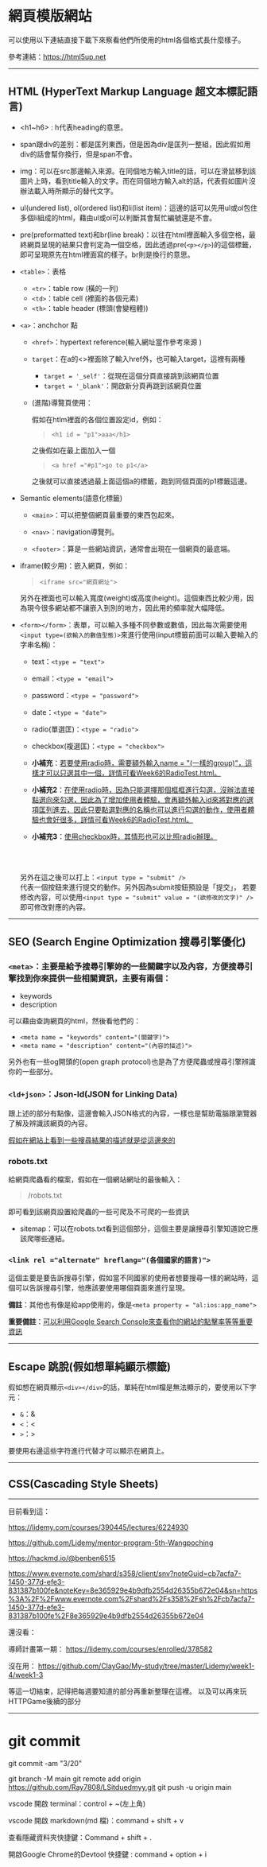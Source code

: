 # 網頁模版網站
可以使用以下連結直接下載下來察看他們所使用的html各個格式長什麼樣子。

參考連結：https://html5up.net

---

## HTML (HyperText Markup Language 超文本標記語言)
- <h1~h6> : h代表heading的意思。

- span跟div的差別：都是匡列東西，但是因為div是匡列一整組，因此假如用div的話會幫你換行，但是span不會。

- img：可以在src那邊輸入來源。在同個地方輸入title的話，可以在滑鼠移到該圖片上時，看到title輸入的文字。而在同個地方輸入alt的話，代表假如圖片沒辦法載入時所顯示的替代文字。

- ul(undered list), ol(ordered list)和li(list item)：這邊的話可以先用ul或ol包住多個li組成的html，藉由ul或ol可以判斷其會幫忙編號還是不會。

- pre(preformatted text)和br(line break)：以往在html裡面輸入多個空格，最終網頁呈現的結果只會判定為一個空格，因此透過pre(`<p></p>`)的這個標籤，即可呈現原先在html裡面寫的樣子。br則是換行的意思。

- `<table>`：表格
   - `<tr>`：table row (橫的一列)
   - `<td>`：table cell (裡面的各個元素)
   - `<th>`：table header (標頭(會變粗體))

- `<a>`：anchchor 點
   - `<href>`：hypertext reference(輸入網址當作參考來源 )
   - `target`：在a的<>裡面除了輸入href外，也可輸入target，這裡有兩種
      - `target = '_self'`：從現在這個分頁直接跳到該網頁位置
      - `target = '_blank'`：開啟新分頁再跳到該網頁位置
   - (進階)導覽頁使用：

      假如在htlm裡面的各個位置設定id，例如：
      >`<h1 id = "p1">aaa</h1>`
      
      之後假如在最上面加入一個
      >`<a href ="#p1">go to p1</a>`
      
      之後就可以直接透過最上面這個a的標籤，跑到同個頁面的p1標籤這邊。

- Semantic elements(語意化標籤)
   - `<main>`：可以把整個網頁最重要的東西包起來。

   - `<nav>`：navigation導覽列。

   - `<footer>`：算是一些網站資訊，通常會出現在一個網頁的最底端。

- iframe(較少用)：嵌入網頁，例如：
   >`<iframe src="網頁網址">`

   另外在裡面也可以輸入寬度(weight)或高度(height)。這個東西比較少用，因為現今很多網站都不讓嵌入到別的地方，因此用的頻率就大幅降低。

- `<form></form>`：表單，可以輸入多種不同參數或數值，因此每次需要使用`<input type=(欲輸入的數值型態)>`來進行使用(input標籤前面可以輸入要輸入的字串名稱)：
   - text：`<type = "text">`
   - email：`<type = "email">`
   - password：`<type = "password">`
   - date：`<type = "date">`
   - radio(單選匡)：`<type = "radio">`
   - checkbox(複選匡)：`<type = "checkbox">`

   - **小補充**：<u>若要使用radio時，需要額外輸入name = "(一樣的group)"，這樣才可以只選其中一個，詳情可看Week6的RadioTest.html。</u>
   - **小補充2**：<u>在使用radio時，因為只能選擇那個框框進行勾選，沒辦法直接點選向來勾選，因此為了增加使用者體驗，會再額外輸入id來將對應的選項匡列進去，因此只要點選對應的名稱也可以進行勾選的動作，使用者體驗也會好很多，詳情可看Week6的RadioTest.html。</u>
   - **小補充3**：<u>使用checkbox時，其情形也可以比照radio辦理。</u>
   <br/>
   <br/>

   另外在這之後可以打上：`<input type = "submit" />`   
   代表一個按鈕來進行提交的動作。另外因為submit按鈕預設是「提交」，
   若要修改內容，可以使用`<input type = "submit" value = "(欲修改的文字)" />`
   即可修改對應的內容。

---

## SEO (Search Engine Optimization 搜尋引擎優化) 
### `<meta>`：主要是給予搜尋引擎妳的一些關鍵字以及內容，方便搜尋引擎找到你來提供一些相關資訊，主要有兩個：
   - keywords
   - description

   可以藉由查詢網頁的html，然後看他們的：
   - `<meta name = "keywords" content="(關鍵字)">`
   - `<meta name = "description" content="(內容的描述)">`

   另外也有一些og開頭的(open graph protocol)也是為了方便爬蟲或搜尋引擎辨識你的一些部分。

### `<ld+json>`：Json-ld(JSON for Linking Data)

   跟上述的部分有點像，這邊會輸入JSON格式的內容，一樣也是幫助電腦跟瀏覽器了解及辨識該網頁的內容。

   <u>假如在網站上看到一些搜尋結果的描述就是從這邊來的</u>

### robots.txt
   給網頁爬蟲看的檔案，假如在一個網站網址的最後輸入：
   >/robots.txt

   即可看到該網頁設置給爬蟲的一些可爬及不可爬的一些資訊
  
  - sitemap：可以在robots.txt看到這個部分，這個主要是讓搜尋引擎知道說它應該爬哪些連結。

### `<link rel ="alternate" hreflang="(各個國家的語言)">`
  這個主要是要告訴搜尋引擎，假如當不同國家的使用者想要搜尋一樣的網站時，這個可以告訴搜尋引擎，他應該要使用哪個頁面來進行呈現。

**備註**：其他也有像是給app使用的，像是`<meta property = "al:ios:app_name">`

**重要備註**：<u>可以利用Google Search Console來查看你的網站的點擊率等等重要資訊</u>

---

## Escape 跳脫(假如想單純顯示標籤)
假如想在網頁顯示`<div></div>`的話，單純在html檔是無法顯示的，要使用以下字元：
- `&`：&amp;
- `<`：&lt;
- `>`：&gt;

要使用右邊這些字符進行代替才可以顯示在網頁上。

---

## CSS(Cascading Style Sheets)




  
   
     

   





---
目前看到這：

https://lidemy.com/courses/390445/lectures/6224930

https://github.com/Lidemy/mentor-program-5th-Wangpoching

https://hackmd.io/@benben6515

https://www.evernote.com/shard/s358/client/snv?noteGuid=cb7acfa7-1450-377d-efe3-831387b100fe&noteKey=8e365929e4b9dfb2554d26355b672e04&sn=https%3A%2F%2Fwww.evernote.com%2Fshard%2Fs358%2Fsh%2Fcb7acfa7-1450-377d-efe3-831387b100fe%2F8e365929e4b9dfb2554d26355b672e04

還沒看：

導師計畫第一期：
https://lidemy.com/courses/enrolled/378582

沒在用：
https://github.com/ClayGao/My-study/tree/master/Lidemy/week1-4/week1-3


等這一切結束，記得把每週要知道的部分再重新整理在這裡。
以及可以再來玩HTTPGame後續的部分

---

# git commit

git commit -am "3/20"

git branch -M main
git remote add origin https://github.com/Ray7808/LSitduedmyy.git
git push -u origin main

vscode 開啟 terminal：control + ~(左上角)

vscode 開啟 markdown(md 檔)：command + shift + v

查看隱藏資料夾快捷鍵：Command + shift + .

開啟Google Chrome的Devtool 快捷鍵 : command + option + i